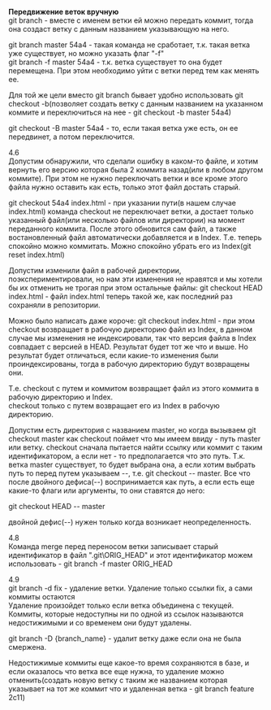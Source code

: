 **Передвижение веток вручную**  
git branch - вместе с именем ветки ей можно передать коммит, тогда она создаст ветку с данным названием указывающую на него.  

git branch master 54a4 - такая команда не сработает, т.к. такая ветка уже существует, но можно указать флаг "-f"  
git branch -f master 54a4 - т.к. ветка существует то она будет перемещена. При этом необходимо уйти с ветки перед тем как менять ее.  

Для той же цели вместо git branch бывает удобно использовать git checkout -b(позволяет создать ветку с данным названием на указанном коммите и переключиться на нее - git checkout -b master 54a4)  

git checkout -B master 54a4 - то, если такая ветка уже есть, он ее передвинет, а потом переключится.  

4.6  
Допустим обнаружили, что сделали ошибку в каком-то файле, и хотим вернуть его версию которая была 2 коммита назад(или в любом другом коммите). При этом не нужно переключать ветки и все кроме этого файла нужно оставить как есть, только этот файл достать старый.  

git checkout 54a4 index.html - при указании пути(в нашем случае index.html) команда checkout не переключает ветки, а достает только указанный файл(или несколько файлов или директории) на момент переданного коммита. После этого обновится сам файл, а также востановленный файл автоматически добавляется и в Index. Т.е. теперь спокойно можно коммитать. Можно спокойно убрать его из Index(git reset index.html)  

Допустим изменили файл в рабочей директории, поэкспериментировали, но нам эти изменения не нравятся и мы хотели бы их отменить не трогая при этом остальные файлы: git checkout HEAD index.html - файл index.html теперь такой же, как последний раз сохраняли в репозитории.  

Можно было написать даже короче: git checkout index.html - при этом checkout возвращает в рабочую директорию файл из Index, в данном случае мы изменения не индексировали, так что версия файла в Index совпадает с версией в HEAD. Результат будет тот же что и выше. Но результат будет отличаться, если какие-то изменения были проиндексированы, тогда в рабочую директорию будут возвращены они.  

Т.е. checkout с путем и коммитом возвращает файл из этого коммита в рабочую директорию и Index.  
checkout только с путем возвращает его из Index в рабочую директорию.  

Допустим есть директория с названием master, но когда вызываем git checkout master как checkout поймет что мы имеем ввиду - путь master или ветку. checkout сначала пытается найти ссылку или коммит с таким идентификатором, а если нет - то предполагается что это путь. Т.к. ветка master существует, то будет выбрана она, а если хотим выбрать путь то перед путем указываем --, т.е. git checkout -- master. Все что после двойного дефиса(--) воспринимается как путь, а если есть еще какие-то флаги или аргументы, то они ставятся до него:  

git checkout HEAD -- master  

двойной дефис(--) нужен только когда возникает неопределенность.  

4.8  
Команда merge перед переносом ветки записывает старый идентификатор в файл ".git\ORIG_HEAD" и этот идентификатор можем использовать - git branch -f master ORIG_HEAD  

4.9  
git branch -d fix - удаление ветки. Удаление только ссылки fix, а сами коммиты остаются  
Удаление произойдет только если ветка объединена с текущей.  
Коммиты, которые недоступны ни по одной из ссылок называются недостижимыми и со временем они будут удалены.  

git branch -D {branch_name} - удалит ветку даже если она не была смержена.  

Недостижимые коммиты еще какое-то время сохраняются в базе, и если оказалось что ветка все еще нужна, то удаление можно отменить(создать новую ветку с таким же названием которая указывает на тот же коммит что и удаленная ветка - git branch feature 2c11)